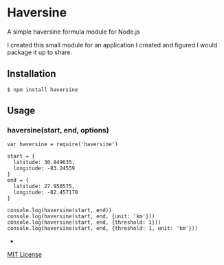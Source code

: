 # Haversine
A simple haversine formula module for Node.js

I created this small module for an application I created and figured I would package it up to share.

## Installation
`$ npm install haversine`

## Usage
### haversine(start, end, options)

    var haversine = require('haversine')

    start = {
      latitude: 30.849635,
      longitude: -83.24559
    }
    end = {
      latitude: 27.950575,
      longitude: -82.457178
    }

    console.log(haversine(start, end))
    console.log(haversine(start, end, {unit: 'km'}))
    console.log(haversine(start, end, {threshold: 1}))
    console.log(haversine(start, end, {threshold: 1, unit: 'km'}))
    
-
[MIT License](http://opensource.org/licenses/MIT)
